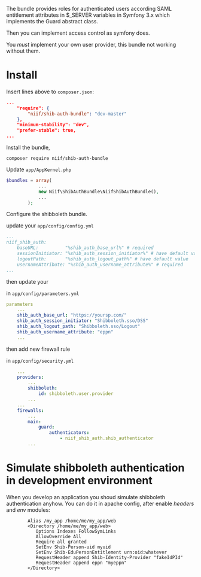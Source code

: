 The bundle provides roles for authenticated users according SAML entitlement attributes in $_SERVER variables
in Symfony 3.x which implements the Guard abstract class.

Then you can implement access control as symfony does.
 
 You _must_ implement your own user provider, this bundle not working without them.

# Install

Insert lines above to ```composer.json```:

```json
...
    "require": {
        "niif/shib-auth-bundle": "dev-master"
    },
    "minimum-stability": "dev",
    "prefer-stable": true,
...
```

Install the bundle,

```
composer require niif/shib-auth-bundle
```

Update ```app/AppKernel.php```

```php
$bundles = array(
            ...
            new Niif\ShibAuthBundle\NiifShibAuthBundle(),
            ...
        );

```

Configure the shibboleth bundle.

update your ```app/config/config.yml```

```yaml
...
niif_shib_auth:
    baseURL:          "%shib_auth_base_url%" # required
    sessionInitiator: "%shib_auth_session_initiator%" # have default value
    logoutPath:       "%shib_auth_logout_path%" # have default value
    usernameAttribute: "%shib_auth_username_attribute%" # required
...
```
then update your

in `app/config/parameters.yml`

```yaml
parameters
    ...
    shib_auth_base_url: "https://yoursp.com/"
    shib_auth_session_initiator: "Shibboleth.sso/DSS"
    shib_auth_logout_path: "Shibboleth.sso/Logout"
    shib_auth_username_attribute: "eppn"
    ...
```

then add new firewall rule

in `app/config/security.yml`

```yaml
    ...
    providers:
        ...
        shibboleth:
            id: shibboleth.user.provider
        ...
    ...
    firewalls:
        ...            
        main:
            guard:
                authenticators:
                    - niif_shib_auth.shib_authenticator
        ...
```

# Simulate shibboleth authentication in development environment

When you develop an application you shoud simulate shibboleth authentication anyhow.
You can do it in apache config, after enable *headers* and *env* modules:

```
        Alias /my_app /home/me/my_app/web
        <Directory /home/me/my_app/web>
           Options Indexes FollowSymLinks
           AllowOverride All
           Require all granted           
           SetEnv Shib-Person-uid myuid
           SetEnv Shib-EduPersonEntitlement urn:oid:whatever
           RequestHeader append Shib-Identity-Provider "fakeIdPId"
           RequestHeader append eppn "myeppn"
        </Directory>
```
